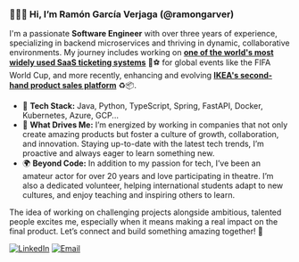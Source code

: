 ### 🧑🏽‍💻 Hi, I’m Ramón García Verjaga (@ramongarver) 

I'm a passionate **Software Engineer** with over three years of experience, specializing in backend microservices and thriving in dynamic, collaborative environments. My journey includes working on [**one of the world's most widely used SaaS ticketing systems**](https://www.secutix.com/) 🎫⚽ for global events like the FIFA World Cup, and more recently, enhancing and evolving [**IKEA's second-hand product sales platform**](https://www.ikea.com/nl/en/campaigns/second-chance-corner-online-pubebfe3f30) ♻️📦.

- 🔧 **Tech Stack:** Java, Python, TypeScript, Spring, FastAPI, Docker, Kubernetes, Azure, GCP...
- 🎯 **What Drives Me:** I’m energized by working in companies that not only create amazing products but foster a culture of growth, collaboration, and innovation. Staying up-to-date with the latest tech trends, I’m proactive and always eager to learn something new.
- 🌍 **Beyond Code:** In addition to my passion for tech, I’ve been an amateur actor for over 20 years and love participating in theatre. I’m also a dedicated volunteer, helping international students adapt to new cultures, and enjoy teaching and inspiring others to learn.

The idea of working on challenging projects alongside ambitious, talented people excites me, especially when it means making a real impact on the final product. Let’s connect and build something amazing together! 🚀

[![LinkedIn](https://img.shields.io/badge/LinkedIn-blue?style=flat&logo=linkedin&logoColor=white)](https://www.linkedin.com/in/ramongarver/) [![Email](https://img.shields.io/badge/Email-D14836?style=flat&logo=gmail&logoColor=white)](mailto:ramongarver@protonmail.com)
